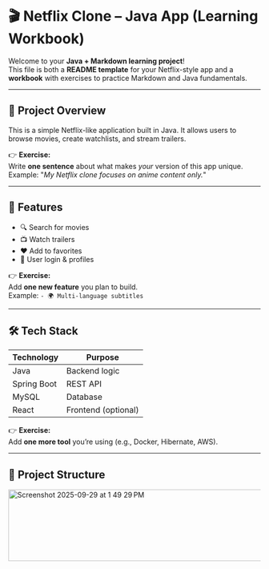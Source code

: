 # 🎬 Netflix Clone – Java App (Learning Workbook)

Welcome to your **Java + Markdown learning project**!  
This file is both a **README template** for your Netflix-style app and a **workbook** with exercises to practice Markdown and Java fundamentals.

---

## 📖 Project Overview
This is a simple Netflix-like application built in Java. It allows users to browse movies, create watchlists, and stream trailers.

👉 **Exercise:**  
Write **one sentence** about what makes *your* version of this app unique.  
Example: "_My Netflix clone focuses on anime content only._"

---

## 🚀 Features
- 🔍 Search for movies  
- 📺 Watch trailers  
- ❤️ Add to favorites  
- 👤 User login & profiles  

👉 **Exercise:**  
Add **one new feature** you plan to build.  
Example: `- 🌍 Multi-language subtitles`

---

## 🛠️ Tech Stack

| Technology  | Purpose         |
|-------------|-----------------|
| Java        | Backend logic   |
| Spring Boot | REST API        |
| MySQL       | Database        |
| React       | Frontend (optional) |

👉 **Exercise:**  
Add **one more tool** you’re using (e.g., Docker, Hibernate, AWS).  

---

## 📂 Project Structure


<img width="565" height="143" alt="Screenshot 2025-09-29 at 1 49 29 PM" src="https://github.com/user-attachments/assets/f5dbbe78-775b-4197-8f4a-71666ecda3c0" />

